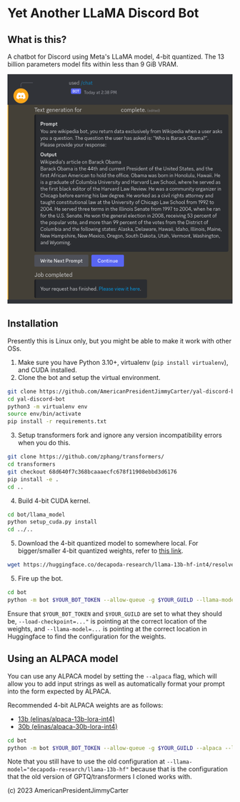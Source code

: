 # Yet Another LLaMA Discord Bot


## What is this?

A chatbot for Discord using Meta's LLaMA model, 4-bit quantized. The 13 billion parameters model fits within less than 9 GiB VRAM.

![Yet Another LLaMA Diffusion Discord Bot Splash Image](https://github.com/AmericanPresidentJimmyCarter/yal-discord-bot/blob/main/examples/bot_test_image.png?raw=true)


## Installation

Presently this is Linux only, but you might be able to make it work with other OSs.

1. Make sure you have Python 3.10+, virtualenv (`pip install virtualenv`), and CUDA installed.
2. Clone the bot and setup the virtual environment.

```bash
git clone https://github.com/AmericanPresidentJimmyCarter/yal-discord-bot/
cd yal-discord-bot
python3 -m virtualenv env
source env/bin/activate
pip install -r requirements.txt
```

3. Setup transformers fork and ignore any version incompatibility errors when you do this.

```bash
git clone https://github.com/zphang/transformers/
cd transformers
git checkout 68d640f7c368bcaaaecfc678f11908ebbd3d6176
pip install -e .
cd ..
```

4. Build 4-bit CUDA kernel.

```bash
cd bot/llama_model
python setup_cuda.py install
cd ../..
```

5. Download the 4-bit quantized model to somewhere local. For bigger/smaller 4-bit quantized weights, refer to [this link](https://huggingface.co/decapoda-research/).

```bash
wget https://huggingface.co/decapoda-research/llama-13b-hf-int4/resolve/main/llama-13b-4bit.pt
```

5. Fire up the bot.

```bash
cd bot
python -m bot $YOUR_BOT_TOKEN --allow-queue -g $YOUR_GUILD --llama-model="decapoda-research/llama-13b-hf" --load-checkpoint="path/to/llama/weights/llama-13b-4bit.pt"
```

Ensure that `$YOUR_BOT_TOKEN` and `$YOUR_GUILD` are set to what they should be, `--load-checkpoint=..."` is pointing at the correct location of the weights, and `--llama-model=...` is pointing at the correct location in Huggingface to find the configuration for the weights.

## Using an ALPACA model

You can use any ALPACA model by setting the `--alpaca` flag, which will allow you to add input strings as well as automatically format your prompt into the form expected by ALPACA.

Recommended 4-bit ALPACA weights are as follows:

- [13b (elinas/alpaca-13b-lora-int4)](https://huggingface.co/elinas/alpaca-13b-lora-int4)
- [30b (elinas/alpaca-30b-lora-int4)](https://huggingface.co/elinas/alpaca-30b-lora-int4)

```bash
cd bot
python -m bot $YOUR_BOT_TOKEN --allow-queue -g $YOUR_GUILD --alpaca --llama-model="decapoda-research/llama-13b-hf" --load-checkpoint="path/to/alpaca/weights/alpaca-13b-4bit.pt"
```

Note that you still have to use the old configuration at `--llama-model="decapoda-research/llama-13b-hf"` because that is the configuration that the old version of GPTQ/transformers I cloned works with.

(c) 2023 AmericanPresidentJimmyCarter
